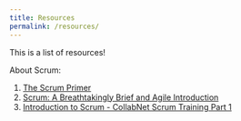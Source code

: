 ```yaml
---
title: Resources
permalink: /resources/
---
```


This is a list of resources!

About Scrum:
  1. [The Scrum Primer](http://www.scrumprimer.org/scrumprimer20_small.pdf)
  2. [Scrum: A Breathtakingly Brief and Agile Introduction](http://www.agilelearninglabs.com/resources/scrum-introduction/)
  3. [Introduction to Scrum - CollabNet Scrum Training Part 1](https://www.youtube.com/watch?v=D8vT7G0WATM)
